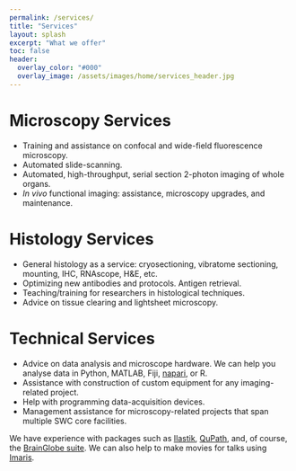 ```yaml
---
permalink: /services/
title: "Services"
layout: splash
excerpt: "What we offer"
toc: false
header:
  overlay_color: "#000"
  overlay_image: /assets/images/home/services_header.jpg
---
```


# Microscopy Services 
* Training and assistance on confocal and wide-field fluorescence microscopy.
* Automated slide-scanning. 
* Automated, high-throughput, serial section 2-photon imaging of whole organs.
* _In vivo_ functional imaging: assistance, microscopy upgrades, and maintenance.

# Histology Services
* General histology as a service: cryosectioning, vibratome sectioning, mounting, IHC, RNAscope, H&E, etc.
* Optimizing new antibodies and protocols. Antigen retrieval.
* Teaching/training for researchers in histological techniques.
* Advice on tissue clearing and lightsheet microscopy. 



# Technical Services
* Advice on data analysis and microscope hardware. We can help you analyse data in Python, MATLAB, Fiji, [napari](https://napari.org/stable/), or R.
* Assistance with construction of custom equipment for any imaging-related project.
* Help with programming data-acquisition devices. 
* Management assistance for microscopy-related projects that span multiple SWC core facilities.

We have experience with packages such as [Ilastik](https://www.ilastik.org/), [QuPath](https://qupath.github.io/), and, of course, the [BrainGlobe suite](https://brainglobe.info/). 
We can also help to make movies for talks using [Imaris](https://imaris.oxinst.com). 

